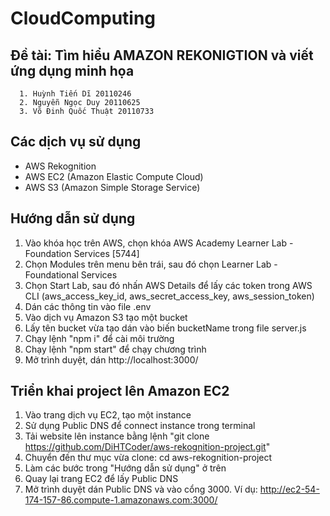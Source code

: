 # CloudComputing

## Đề tài: Tìm hiểu AMAZON REKONIGTION và viết ứng dụng minh họa

      1. Huỳnh Tiến Dĩ 20110246
      2. Nguyễn Ngọc Duy 20110625
      3. Võ Đinh Quốc Thuật 20110733 
## Các dịch vụ sử dụng

- AWS Rekognition
- AWS EC2 (Amazon Elastic Compute Cloud)
- AWS S3 (Amazon Simple Storage Service)

## Hướng dẫn sử dụng
1. Vào khóa học trên AWS, chọn khóa AWS Academy Learner Lab - Foundation Services [5744]
2. Chọn Modules trên menu bên trái, sau đó chọn Learner Lab - Foundational Services
3. Chọn Start Lab, sau đó nhấn AWS Details để lấy các token trong AWS CLI (aws_access_key_id, aws_secret_access_key, aws_session_token)
4. Dán các thông tin vào file .env
5. Vào dịch vụ Amazon S3 tạo một bucket
6. Lấy tên bucket vừa tạo dán vào biến bucketName trong file server.js
7. Chạy lệnh "npm i" để cài môi trường
8. Chạy lệnh "npm start" để chạy chương trình
9. Mở trình duyệt, dán http://localhost:3000/

## Triển khai project lên Amazon EC2
1. Vào trang dịch vụ EC2, tạo một instance
2. Sử dụng Public DNS để connect instance trong terminal
3. Tải website lên instance bằng lệnh "git clone https://github.com/DiHTCoder/aws-rekognition-project.git"
4. Chuyển đến thư mục vừa clone: cd aws-rekognition-project
5. Làm các bước trong "Hướng dẫn sử dụng" ở trên
6. Quay lại trang EC2 để lấy Public DNS
7. Mở trình duyệt dán Public DNS và vào cổng 3000. Ví dụ: http://ec2-54-174-157-86.compute-1.amazonaws.com:3000/
